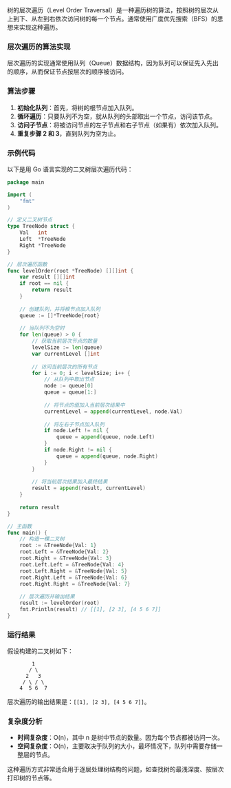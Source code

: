 树的层次遍历（Level Order Traversal）是一种遍历树的算法，按照树的层次从上到下、从左到右依次访问树的每一个节点。通常使用广度优先搜索（BFS）的思想来实现这种遍历。

### 层次遍历的算法实现

层次遍历的实现通常使用队列（Queue）数据结构，因为队列可以保证先入先出的顺序，从而保证节点按层次的顺序被访问。

### 算法步骤

1. **初始化队列**：首先，将树的根节点加入队列。
2. **循环遍历**：只要队列不为空，就从队列的头部取出一个节点，访问该节点。
3. **访问子节点**：将被访问节点的左子节点和右子节点（如果有）依次加入队列。
4. **重复步骤 2 和 3**，直到队列为空为止。

### 示例代码

以下是用 Go 语言实现的二叉树层次遍历代码：

```go
package main

import (
    "fmt"
)

// 定义二叉树节点
type TreeNode struct {
    Val   int
    Left  *TreeNode
    Right *TreeNode
}

// 层次遍历函数
func levelOrder(root *TreeNode) [][]int {
    var result [][]int
    if root == nil {
        return result
    }
    
    // 创建队列，并将根节点加入队列
    queue := []*TreeNode{root}
    
    // 当队列不为空时
    for len(queue) > 0 {
        // 获取当前层次节点的数量
        levelSize := len(queue)
        var currentLevel []int
        
        // 访问当前层次的所有节点
        for i := 0; i < levelSize; i++ {
            // 从队列中取出节点
            node := queue[0]
            queue = queue[1:]
            
            // 将节点的值加入当前层次结果中
            currentLevel = append(currentLevel, node.Val)
            
            // 将左右子节点加入队列
            if node.Left != nil {
                queue = append(queue, node.Left)
            }
            if node.Right != nil {
                queue = append(queue, node.Right)
            }
        }
        
        // 将当前层次结果加入最终结果
        result = append(result, currentLevel)
    }
    
    return result
}

// 主函数
func main() {
    // 构造一棵二叉树
    root := &TreeNode{Val: 1}
    root.Left = &TreeNode{Val: 2}
    root.Right = &TreeNode{Val: 3}
    root.Left.Left = &TreeNode{Val: 4}
    root.Left.Right = &TreeNode{Val: 5}
    root.Right.Left = &TreeNode{Val: 6}
    root.Right.Right = &TreeNode{Val: 7}
    
    // 层次遍历并输出结果
    result := levelOrder(root)
    fmt.Println(result) // [[1], [2 3], [4 5 6 7]]
}
```

### 运行结果

假设构建的二叉树如下：

```
        1
       / \
      2   3
     / \ / \
    4  5 6  7
```

层次遍历的输出结果是：`[[1], [2 3], [4 5 6 7]]`。

### 复杂度分析

- **时间复杂度**：O(n)，其中 n 是树中节点的数量。因为每个节点都被访问一次。
- **空间复杂度**：O(n)，主要取决于队列的大小，最坏情况下，队列中需要存储一整层的节点。

这种遍历方式非常适合用于逐层处理树结构的问题，如查找树的最浅深度、按层次打印树的节点等。